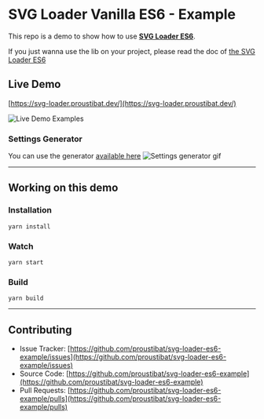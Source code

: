 # SVG Loader Vanilla ES6 - Example

This repo is a demo to show how to use **[SVG Loader ES6](https://github.com/proustibat/svg-loader-es6)**.

If you just wanna use the lib on your project, please read the doc of [the SVG Loader ES6](https://github.com/proustibat/svg-loader-es6/blob/master/README.md)

## Live Demo
[https://svg-loader.proustibat.dev/](https://svg-loader.proustibat.dev/)

![Live Demo Examples](https://j.gifs.com/zK9948.gif)

### Settings Generator
You can use the generator [available here](https://proustibat.github.io/svg-loader-es6-example/generator.html)
![Settings generator gif](https://j.gifs.com/qYDD8r.gif)

------

## Working on this demo

### Installation
```
yarn install
```


### Watch
```
yarn start
```


### Build
```
yarn build
```

------

## Contributing

- Issue Tracker: [https://github.com/proustibat/svg-loader-es6-example/issues](https://github.com/proustibat/svg-loader-es6-example/issues)
- Source Code: [https://github.com/proustibat/svg-loader-es6-example](https://github.com/proustibat/svg-loader-es6-example)
- Pull Requests: [https://github.com/proustibat/svg-loader-es6-example/pulls](https://github.com/proustibat/svg-loader-es6-example/pulls)
